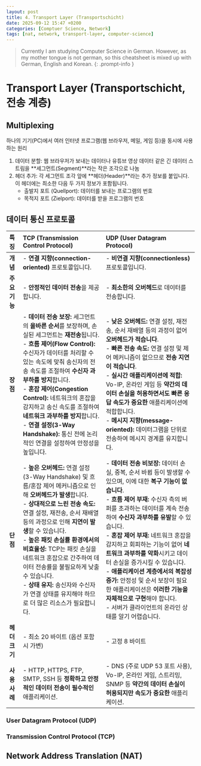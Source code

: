 ```yaml
---
layout: post
title: 4. Transport Layer (Transportschicht)
date: 2025-09-12 15:47 +0200
categories: [Comptuer Science, Network]
tags: [nat, network, transport-layer, computer-science]
---
```


> Currently I am studying Computer Science in German. However, as my mother tongue is not german, so this cheatsheet is mixed up with German, English and Korean.
{: .prompt-info }


# Transport Layer (Transportschicht, 전송 계층)

## Multiplexing
하나의 기기(PC)에서 여러 인터넷 프로그램(웹 브라우저, 메일, 게임 등)을 동시에 사용하는 원리

1. 데이터 분할: 웹 브라우저가 보내는 데이터나 유튜브 영상 데이터 같은 긴 데이터 스트림을 **세그먼트(Segment)**라는 작은 조각으로 나눔
2. 헤더 추가: 각 세그먼트 조각 앞에 **헤더(Header)**라는 추가 정보를 붙입니다. 이 헤더에는 최소한 다음 두 가지 정보가 포함됩니다.
    - 출발지 포트 (Quellport): 데이터를 보내는 프로그램의 번호
    - 목적지 포트 (Zielport): 데이터를 받을 프로그램의 번호


## 데이터 통신 프로토콜


| 특징         | TCP (Transmission Control Protocol)                                                                                                                                                                                                                                          | UDP (User Datagram Protocol)                                                                                                                                                                                                                                                           |
| :----------- | :------------------------------------------------------------------------------------------------------------------------------------------------------------------------------------------------------------------------------------------------------------------------- | :------------------------------------------------------------------------------------------------------------------------------------------------------------------------------------------------------------------------------------------------------------------------------------- |
| **개념**     | - **연결 지향(connection-oriented)** 프로토콜입니다.                                                                                                                                                                                                            | - **비연결 지향(connectionless)** 프로토콜입니다.                                                                                                                                                                                                                                |
| **주요 기능** | - **안정적인 데이터 전송**을 제공합니다.                                                                                                                                                                                                                                 | - **최소한의 오버헤드**로 데이터를 전송합니다.                                                                                                                                                                                                                              |
| **장점**     | - **데이터 전송 보장:** 세그먼트의 **올바른 순서**를 보장하며, 손실된 세그먼트는 **재전송**됩니다. <br/>- **흐름 제어(Flow Control):** 수신자가 데이터를 처리할 수 있는 속도에 맞춰 송신자의 전송 속도를 조절하여 **수신자 과부하를 방지**합니다. <br/>- **혼잡 제어(Congestion Control):** 네트워크의 혼잡을 감지하고 송신 속도를 조절하여 **네트워크 과부하를 방지**합니다. <br/>- **연결 설정(3-Way Handshake):** 통신 전에 논리적인 연결을 설정하여 안정성을 높입니다.                                                                        | - **낮은 오버헤드:** 연결 설정, 재전송, 순서 재배열 등의 과정이 없어 **오버헤드가 적습니다**. <br/>- **빠른 전송 속도:** 연결 설정 및 제어 메커니즘이 없으므로 **전송 지연이 적습니다**. <br/>- **실시간 애플리케이션에 적합:** Vo-IP, 온라인 게임 등 **약간의 데이터 손실을 허용하면서도 빠른 응답 속도가 중요한** 애플리케이션에 적합합니다. <br/>- **메시지 지향(message-oriented):** 데이터그램을 단위로 전송하여 메시지 경계를 유지합니다.                                                               |
| **단점**     | - **높은 오버헤드:** 연결 설정(3-Way Handshake) 및 흐름/혼잡 제어 메커니즘으로 인해 **오버헤드가 발생**합니다. <br/>- **상대적으로 느린 전송 속도:** 연결 설정, 재전송, 순서 재배열 등의 과정으로 인해 **지연이 발생**할 수 있습니다. <br/>- **높은 패킷 손실률 환경에서의 비효율성:** TCP는 패킷 손실을 네트워크 혼잡으로 간주하여 데이터 전송률을 불필요하게 낮출 수 있습니다. <br/>- **상태 유지:** 송신자와 수신자가 연결 상태를 유지해야 하므로 더 많은 리소스가 필요합니다. | - **데이터 전송 비보장:** 데이터 손실, 중복, 순서 바뀜 등이 발생할 수 있으며, 이에 대한 **복구 기능이 없습니다**. <br/>- **흐름 제어 부재:** 수신자 측의 버퍼를 초과하는 데이터를 계속 전송하여 **수신자 과부하를 유발**할 수 있습니다. <br/>- **혼잡 제어 부재:** 네트워크 혼잡을 감지하고 회피하는 기능이 없어 **네트워크 과부하를 악화**시키고 데이터 손실을 증가시킬 수 있습니다. <br/>- **애플리케이션 계층에서의 복잡성 증가:** 안정성 및 순서 보장이 필요한 애플리케이션은 **이러한 기능을 자체적으로 구현**해야 합니다. <br/>- 서버가 클라이언트의 온라인 상태를 알기 어렵습니다. |
| **헤더 크기** | - 최소 20 바이트 (옵션 포함 시 가변)                                                                                                                                                                                                                                      | - 고정 8 바이트                                                                                                                                                                                                                                              |
| **사용 사례**  | - HTTP, HTTPS, FTP, SMTP, SSH 등 **정확하고 안정적인 데이터 전송이 필수적인** 애플리케이션.                                                                                                                                                                              | - DNS (주로 UDP 53 포트 사용), Vo-IP, 온라인 게임, 스트리밍, SNMP 등 **약간의 데이터 손실이 허용되지만 속도가 중요한** 애플리케이션.                                                                                                                                             |

### User Datagram Protocol (UDP)

### Transmission Control Protocol (TCP)

## Network Address Translation (NAT)